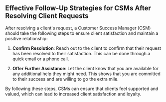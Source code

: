 ## Effective Follow-Up Strategies for CSMs After Resolving Client Requests

After resolving a client's request, a Customer Success Manager (CSM) should take the following steps to ensure client satisfaction and maintain a positive relationship:

1. **Confirm Resolution**: Reach out to the client to confirm that their request has been resolved to their satisfaction. This can be done through a quick email or a phone call.

2. **Offer Further Assistance**: Let the client know that you are available for any additional help they might need. This shows that you are committed to their success and are willing to go the extra mile.

By following these steps, CSMs can ensure that clients feel supported and valued, which can lead to increased client satisfaction and loyalty.